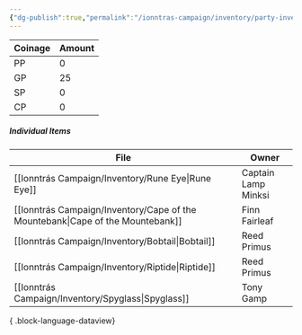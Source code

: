 ```yaml
---
{"dg-publish":true,"permalink":"/ionntras-campaign/inventory/party-inventory/","created":"","updated":""}
---
```



| Coinage | Amount |
| ------- | ------ |
| PP      | 0      |
| GP      | 25     |
| SP      | 0      |
| CP      | 0      |


##### Individual Items 
| File                                                                              | Owner               |
| --------------------------------------------------------------------------------- | ------------------- |
| [[Ionntrás Campaign/Inventory/Rune Eye\|Rune Eye]]                             | Captain Lamp Minksi |
| [[Ionntrás Campaign/Inventory/Cape of the Mountebank\|Cape of the Mountebank]] | Finn Fairleaf       |
| [[Ionntrás Campaign/Inventory/Bobtail\|Bobtail]]                               | Reed Primus         |
| [[Ionntrás Campaign/Inventory/Riptide\|Riptide]]                               | Reed Primus         |
| [[Ionntrás Campaign/Inventory/Spyglass\|Spyglass]]                             | Tony Gamp           |

{ .block-language-dataview}